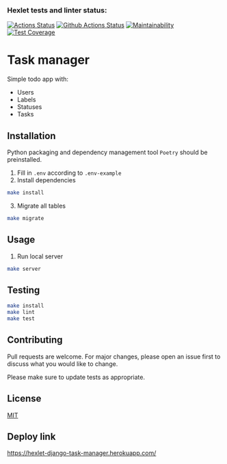 ### Hexlet tests and linter status:
[![Actions Status](https://github.com/Deepsick/python-project-lvl4/workflows/hexlet-check/badge.svg)](https://github.com/Deepsick/python-project-lvl4/actions)
[![Github Actions Status](https://github.com/Deepsick/python-project-lvl4/workflows/Python%20CI/badge.svg)](https://github.com/Deepsick/python-project-lvl4/actions)
[![Maintainability](https://api.codeclimate.com/v1/badges/7d325cf968b20604acea/maintainability)](https://codeclimate.com/github/Deepsick/python-project-lvl4/maintainability)
[![Test Coverage](https://api.codeclimate.com/v1/badges/7d325cf968b20604acea/test_coverage)](https://codeclimate.com/github/Deepsick/python-project-lvl4/test_coverage)

# Task manager

Simple todo app with:
- Users
- Labels
- Statuses
- Tasks


## Installation

Python packaging and dependency management tool ```Poetry``` should be preinstalled.

1. Fill in ```.env``` according to ```.env-example```
2. Install dependencies
```bash
make install
```
3. Migrate all tables
```bash
make migrate
``` 

## Usage

1. Run local server
```bash
make server
```


## Testing

```bash
make install
make lint
make test
```

## Contributing

Pull requests are welcome. For major changes, please open an issue first to discuss what you would like to change.

Please make sure to update tests as appropriate.


## License

[MIT](https://choosealicense.com/licenses/mit/)


## Deploy link
https://hexlet-django-task-manager.herokuapp.com/

